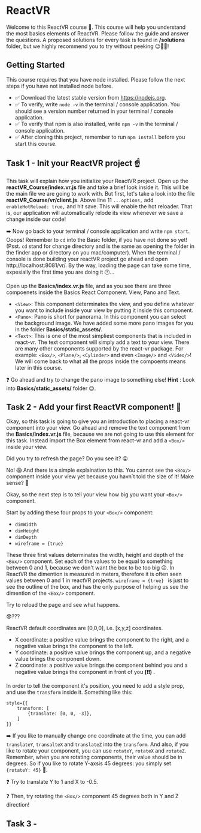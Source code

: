 # ReactVR

Welcome to this ReactVR course 👀. This course will help you understand the most basics elements of ReactVR. Please follow the guide and answer the questions. A proposed solutions for every task is found in **/solutions** folder, but we highly recommend you to try without peeking 😉✌🏼! 

## Getting Started
This course requires that you have node installed. Please follow the next steps if you have not installed node before. 
- ✅ Download the latest stable version from https://nodejs.org. 
- ✅ To verify, write ```node -v``` in the terminal / console application. You should see a version number returned in your terminal / console application.
- ✅ To verify that npm is also installed, write ```npm -v``` in the terminal / console application.
- ✅ After cloning this project, remember to run ```npm install``` before you start this course.

## Task 1 - Init your ReactVR project ☝️
This task will explain how you initialize your ReactVR project. Open up the **reactVR_Course/index.vr.js** file and take a brief look inside it. This will be the main file we are going to work with. But first, let's take a look into the file  **reactVR_Course/vr/client.js**. Above line 11 ```...options,``` add ```enableHotReload: true,``` and hit save. This will enable the hot reloader. That is, our application will automatically relode its view whenever we save a change inside our code! 

➡️ Now go back to your terminal / console application and write ```npm start```. Ooops! Remember to ```cd``` into the Basic folder, if you have not done so yet! (Psst. ```cd``` stand for change directory and is the same as opening the folder in the finder app or directory on you mac/computer). When the terminal / console is done building your reactVR project go ahead and open http://localhost:8081/vr/. By the way, loading the page can take some time, expesially the first time you are doing it 🕑...

Open up the **Basics/index.vr.js** file, and as you see there are three compoenets inside the Basics React Component. View, Pano and Text. 
- ```<View>```: This component determinates the view, and you define whatever you want to include inside your view by putting it inside this component. 
- ```<Pano>```: Pano is short for panorama. In this component you can select the background image. We have added some more pano images for you in the folder **Basics/static_assets/**. 
- ```<Text>```: This is one of the most simpliest components that is included in react-vr. The text component will simply add a text to your view. There are many other components supported by the react-vr package. For example: ```<Box/>```, ```<Plane/>```, ```<Cylinder>``` and even ```<Image/>``` and ```<Video/>```! We will come back to what all the props inside the compoents means later in this course. 

❓ Go ahead and try to change the pano image to something else! **Hint** : Look into **Basics/static_assets/** folder 😉. 

## Task 2 - Add your first ReactVR component! 👊
Okay, so this task is going to give you an introduction to placing a react-vr component into your view. Go ahead and remove the text component from the **Basics/index.vr.js** file, because we are not going to use this element for this task. Instead import the Box element from react-vr and add a ```<Box/>``` inside your view. 

Did you try to refresh the page? Do you see it? 😜

No! 😱 And there is a simple explaination to this. You cannot see the ```<Box/>``` component inside your view yet because you havn´t told the size of it! Make sense? 🤔

Okay, so the next step is to tell your view how big you want your ```<Box/>``` component. 

Start by adding these four props to your ```<Box/>``` component:
- ```dimWidth```
- ```dimHeight```
- ```dimDepth```
- ```wireframe = {true} ```

These three first values determinates the width, height and depth of the ```<Box/>``` component. Set each of the values to be equal to something between 0 and 1, because we don't want the box to be too big 😉. In ReactVR the dimention is measured in meters, therefore it is often seen values between 0 and 1 in reactVR projects. ```wireframe = {true} ``` is just to see the outline of the box, and has the only purpose of helping us see the dimention of the ```<Box/>``` component. 

Try to reload the page and see what happens. 

😨???

ReactVR default coordinates are [0,0,0], i.e. [x,y,z] coordinates. 
- X coordinate: a positive value brings the component to the right, and a negative value brings the component to the left. 
- Y coordinate: a positive value brings the component up, and a negative value brings the component down.
- Z coordinate: a positive value brings the component behind you and a negative value brings the component in front of you **(❗️❗️)** .

In order to tell the component it's position, you need to add a style prop, and use the ```transform``` inside it. Something like this: 
```
style={{
    transform: [
        {translate: [0, 0, -3]},
    ]
}}
```

➡️ If you like to manually change one coordinate at the time, you can add ```translateY```, ```transalteX``` and ```translateZ``` into the ```transform```. 
And also, if you like to rotate your component, you can use ```rotateY```, ```rotateX``` and ```rotateZ```. Remember, when you are rotating components, their value should be in degrees. So if you like to rotate Y-axsis 45 degrees: you simply set ```{rotateY: 45}``` 🙌. 

❓ Try to translate Y to 1 and X to -0.5. 

❓ Then, try rotating the ```<Box/>``` component 45 degrees both in Y and Z direction! 

## Task 3 - 


